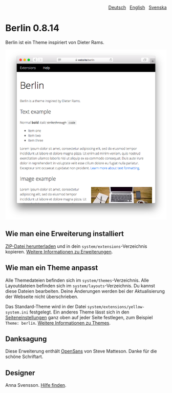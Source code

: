 <p align="right"><a href="README-de.md">Deutsch</a> &nbsp; <a href="README.md">English</a> &nbsp; <a href="README-sv.md">Svenska</a></p>

# Berlin 0.8.14

Berlin ist ein Theme inspiriert von Dieter Rams.

<p align="center"><img src="SCREENSHOT.png" alt="Bildschirmfoto"></p>

## Wie man eine Erweiterung installiert

[ZIP-Datei herunterladen](https://github.com/annaesvensson/yellow-berlin/archive/refs/heads/main.zip) und in dein `system/extensions`-Verzeichnis kopieren. [Weitere Informationen zu Erweiterungen](https://github.com/annaesvensson/yellow-update/tree/main/README-de.md).

## Wie man ein Theme anpasst

Alle Themedateien befinden sich im `system/themes`-Verzeichnis. Alle Layoutdateien befinden sich im `system/layouts`-Verzeichnis. Du kannst diese Dateien bearbeiten. Deine Änderungen werden bei der Aktualisierung der Webseite nicht überschrieben.

Das Standard-Theme wird in der Datei `system/extensions/yellow-system.ini` festgelegt. Ein anderes Theme lässt sich in den [Seiteneinstellungen](https://github.com/annaesvensson/yellow-core/tree/main/README-de.md#einstellungen-seite) ganz oben auf jeder Seite festlegen, zum Beispiel `Theme: berlin`. [Weitere Informationen zu Themes](https://datenstrom.se/de/yellow/help/how-to-customise-a-theme).

## Danksagung

Diese Erweiterung enthält [OpenSans](https://fonts.google.com/specimen/Open+Sans) von Steve Matteson. Danke für die schöne Schriftart.

## Designer

Anna Svensson. [Hilfe finden](https://datenstrom.se/de/yellow/help/).
